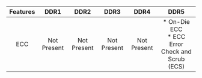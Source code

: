 
|  Features  |      DDR1      |   DDR2    |      DDR3      |      DDR4      |   DDR5    |  
| :--------: |:-------------:| :---------:| :---------:| :--------: | :-------------:|
| ECC | Not Present| Not Present | Not Present | Not Present | * On-Die ECC <br> * ECC Error Check and Scrub (ECS)|